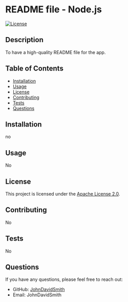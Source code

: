 # README file - Node.js
  [![License](https://img.shields.io/badge/License-Apache%202.0-blue.svg)](https://opensource.org/licenses/Apache-2.0)

  ## Description
  
  To have a high-quality README file for the app.
  
  ## Table of Contents
  
  - [Installation](#installation)
  - [Usage](#usage)
  - [License](#license)
  - [Contributing](#contributing)
  - [Tests](#tests)
  - [Questions](#questions)
  
  ## Installation
  
  no
  
  ## Usage
  
  No
  
  ## License

This project is licensed under the [Apache License 2.0](https://opensource.org/licenses/Apache-2.0).
  
  ## Contributing
  
  No
  
  ## Tests
  
  No
  
  ## Questions
  
  If you have any questions, please feel free to reach out:
  
  - GitHub: [JohnDavidSmith](https://github.com/JohnDavidSmith)
  - Email: JohnDavidSmith
